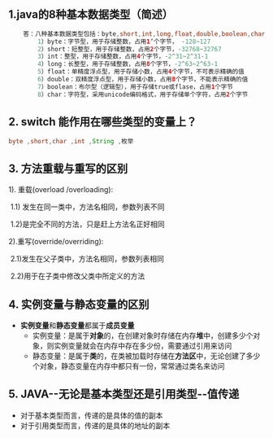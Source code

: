 ## 1.java的8种基本数据类型（简述）

~~~java
	答：八种基本数据类型包括：byte,short,int,long,float,double,boolean,char
        1）byte：字节型，用于存储整数，占用1‘个字节， -128~127
        2）short：短整型，用于存储整数，占用2个字节，-32768~32767
        3）int：整型，用于存储整数，占用4个字节，-2^31~2^31-1
        4）long：长整型，用于存储整数，占用8个字节，-2^63~2^63-1
        5）float：单精度浮点型，用于存储小数，占用4个字节，不可表示精确的值
        6）double：双精度浮点型，用于存储小数，占用8个字节，不能表示精确的值
        7）boolean：布尔型（逻辑型），用于存储true或flase，占用1个字节
        8）char：字符型，采用unicode编码格式，用于存储单个字符，占用2个字节
~~~

## 2. switch 能作用在哪些类型的变量上？

~~~java
byte ,short,char ,int ,String ,枚举
~~~

## 3. 方法重载与重写的区别

1). 重载(overload /overloading):

​	1.1) 发生在同一类中，方法名相同，参数列表不同

​	1.2)是完全不同的方法，只是赶上方法名正好相同

2).重写(override/overriding):

​	2.1)发生在父子类中，方法名相同，参数列表相同

​	2.2)用于在子类中修改父类中所定义的方法

## 4. 实例变量与静态变量的区别

- **实例变量**和**静态变量**都属于**成员变量**
  - 实例变量：是属于**对象**的，在创建对象时存储在内存**堆**中，创建多少个对象，则实例变量就会在内存中存在多少份，需要通过引用来访问
  - 静态变量：是属于**类**的，在类被加载时存储在**方法区**中，无论创建了多少个对象，静态变量在内存中都只有一份，常常通过类名来访问

## 5. JAVA--无论是基本类型还是引用类型--值传递

- 对于基本类型而言，传递的是具体的值的副本
- 对于引用类型而言，传递的是具体的地址的副本








































